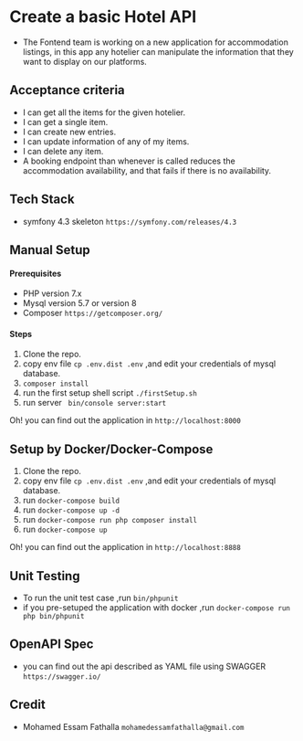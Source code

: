 # Create a basic Hotel API
- The Fontend team is working on a new application for accommodation listings, in this app any hotelier can manipulate the information that they want to display on our platforms.
   
## Acceptance criteria

- I can get all the items for the given hotelier.
- I can get a single item.
- I can create new entries.
- I can update information of any of my items.
- I can delete any item.
- A booking endpoint than whenever is called reduces the accommodation availability, and that fails if there is no availability. 

## Tech Stack 
- symfony 4.3 skeleton `https://symfony.com/releases/4.3`
 
## Manual Setup 
#### Prerequisites
- PHP version 7.x
- Mysql version 5.7 or version 8
- Composer `https://getcomposer.org/` 

#### Steps 
1. Clone the repo.
2. copy env file `cp .env.dist .env` ,and edit your credentials of mysql database. 
3. `composer install`
4. run the first setup shell script `./firstSetup.sh`
5. run server ` bin/console server:start`

Oh! you can find out the application in `http://localhost:8000`

## Setup by Docker/Docker-Compose
1. Clone the repo.
2. copy env file `cp .env.dist .env` ,and edit your credentials of mysql database. 
3. run `docker-compose build`
4. run `docker-compose up -d`
5. run `docker-compose run php composer install`
6. run `docker-compose up`

Oh! you can find out the application in `http://localhost:8888`

## Unit Testing

- To run the unit test case ,run `bin/phpunit`
- if you pre-setuped the application with docker ,run `docker-compose run php bin/phpunit`

## OpenAPI Spec
- you can find out the api described as YAML file using SWAGGER `https://swagger.io/`

## Credit
- Mohamed Essam Fathalla `mohamedessamfathalla@gmail.com`  